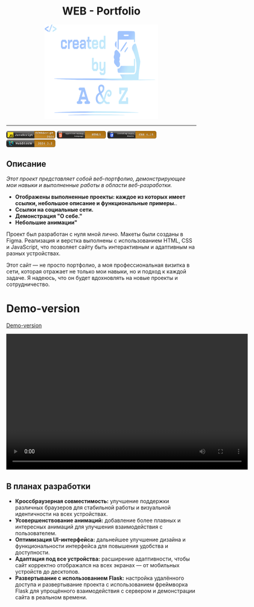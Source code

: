 <div align="center">
  <h1>WEB - Portfolio</h1>
  <img src="/assets/images/logo.png" alt="Demo" width="300" height="250">
</div>

<hr />

<img src="assets/images/skills/javaSCRP.png" alt="Demo" width="130" height="20"> <img src="assets/images/skills/HTML5.png" alt="Demo" width="130" height="20"> <img src="assets/images/skills/CSS 4.15_.png" alt="Demo" width="130" height="20"> <img src="assets/images/skills/webst.png" alt="Demo" width="130" height="20">

## Описание

*Этот проект представляет собой веб-портфолио, демонстрирующее мои навыки и выполненные работы в области веб-разработки.*

- **Отображены выполненные проекты: каждое из которых имеет ссылки, небольшое описание и функциональные примеры.**.
- **Ссылки на социальные сети.**
- **Демонстрация "О себе."**
- **Небольшие анимации"**

Проект был разработан с нуля мной лично. Макеты были созданы в Figma. Реализация и верстка выполнены с использованием HTML, CSS и JavaScript, что позволяет сайту быть интерактивным и адаптивным на разных устройствах.

Этот сайт — не просто портфолио, а моя профессиональная визитка в сети, которая отражает не только мои навыки, но и подход к каждой задаче. Я надеюсь, что он будет вдохновлять на новые проекты и сотрудничество.

# Demo-version 
[Demo-version](https://github.com/user-attachments/assets/ee3d20bb-003d-4239-b60e-c1a3da054100)

<video width="640" height="360" controls>
  <source src="https://github.com/user-attachments/assets/ee3d20bb-003d-4239-b60e-c1a3da054100" type="video/mp4">
  Your browser does not support the video tag.
</video>

## В планах разработки

- **Кроссбраузерная совместимость:** улучшение поддержки различных браузеров для стабильной работы и визуальной идентичности на всех устройствах.
- **Усовершенствование анимаций:** добавление более плавных и интересных анимаций для улучшения взаимодействия с пользователем.
- **Оптимизация UI-интерфейса:** дальнейшее улучшение дизайна и функциональности интерфейса для повышения удобства и доступности.
- **Адаптация под все устройства:** расширение адаптивности, чтобы сайт корректно отображался на всех экранах — от мобильных устройств до десктопов.
- **Развертывание с использованием Flask:** настройка удалённого доступа и развертывание проекта с использованием фреймворка Flask для упрощённого взаимодействия с сервером и демонстрации сайта в реальном времени.
